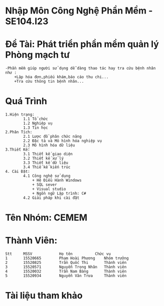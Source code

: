 
# Nhập Môn Công Nghệ Phần Mềm - SE104.I23
# Đề Tài: Phát triển phần mềm quản lý Phòng mạch tư
	-Phần mềm giúp người sử dụng dễ dàng thao tác hay tra cứu bệnh nhân như : 
		+Lập hóa đơn,phiếu khám,báo cáo thu chi...
		+Tra cứu thông tin bệnh nhân...
# Quá Trình
	1.Hiện trạng:
			1.1 Tổ chức
			1.2 Nghiệp vụ
			1.3 Tin học
	2.Phân Tích:
			2.1 Lược đồ phân chức năng
			2.2 Đặc tả và Mô hình hóa nghiệp vụ
			2.3 Mô hình hóa dữ liệu 
	3.Thiết Kế:
			3.1 Thiết kế giao diện	
			3.2 Thiết kế xử lý
			3.3 Thiết kế dữ liệu
			3.4 Thiế kế kiến trúc
	4. Cài Đặt:	
			4.1 Công nghệ sử dụng
				+ Hệ Điều Hành Windows
				+ SQL sever
				+ Visual studio	
				+ Ngồn ngữ Lập trình: C#
			4.2 Giải pháp khi cài đặt

# Tên Nhóm: CEMEM
# Thành Viên:
	Stt		MSSV			Họ tên			Chức vụ
	1		15520665		Phạm Hoài Phương	Nhóm trưởng
	2		15520825		Trần Quốc Thi		Thành viên
	3		15520571		Nguyễn Trọng Nhân	Thành viên
	4		15520032		Trần Nam Bàng		Thành viên
	5		15520934		Nguyễn Văn Trưa		Thành viên
# Tài liệu tham khảo
		
